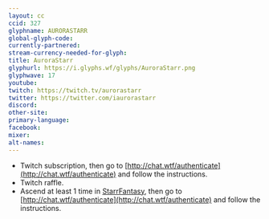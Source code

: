 ```yaml
---
layout: cc
ccid: 327
glyphname: AURORASTARR
global-glyph-code: 
currently-partnered: 
stream-currency-needed-for-glyph: 
title: AuroraStarr
glyphurl: https://i.glyphs.wf/glyphs/AuroraStarr.png
glyphwave: 17
youtube: 
twitch: https://twitch.tv/aurorastarr
twitter: https://twitter.com/iaurorastarr
discord: 
other-site: 
primary-language: 
facebook: 
mixer: 
alt-names: 
---
```

* Twitch subscription, then go to [http://chat.wtf/authenticate](http://chat.wtf/authenticate) and follow the instructions.
* Twitch raffle.
* Ascend at least 1 time in [StarrFantasy](https://www.starrfantasy.com/), then go to [http://chat.wtf/authenticate](http://chat.wtf/authenticate) and follow the instructions.
